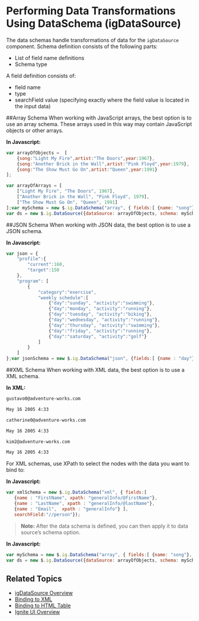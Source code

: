 ﻿<!--
|metadata|
{
    "fileName": "igdatasource-using-dataschema",
    "controlName": "igDataSource",
    "tags": ["Data Binding","Sample Data Source"]
}
|metadata|
-->

# Performing Data Transformations Using DataSchema (igDataSource)

The data schemas handle transformations of data for the `igDataSource` component. Schema definition consists of the following parts:

-   List of field name definitions
-   Schema type

A field definition consists of:

-   field name
-   type
-   searchField value (specifying exactly where the field value is located in the input data)

##Array Schema
 When working with JavaScript arrays, the best option is to use an array schema. These arrays used in this way may contain JavaScript objects or other arrays.

**In Javascript:**

```js
var arrayOfObjects =  [
    {song:"Light My Fire",artist:"The Doors",year:1967},
    {song:"Another Brick in the Wall",artist:"Pink Floyd",year:1979},
    {song:"The Show Must Go On",artist:"Queen",year:1991}
];

var arrayOfArrays = [
    ["Light My Fire", "The Doors", 1967],
    ["Another Brick in the Wall", "Pink Floyd", 1979],
    ["The Show Must Go On", "Queen", 1991]
];var mySchema = new $.ig.DataSchema("array", { fields:[ {name: "song"}, {name: "artist"}, {name: "year"} ]}); 
var ds = new $.ig.DataSource({dataSource: arrayOfObjects, schema: mySchema}).dataBind();
```



##JSON Schema 
When working with JSON data, the best option is to use a JSON schema.

**In Javascript:**

```js
var json = {
    "profile":{
        "current":160,
        "target":150
    },
    "program": [
        {
            "category":"exercise",
            "weekly schedule":[
                {"day":"sunday", "activity":"swimming"},
                {"day":"monday", "activity":"running"},
                {"day":"tuesday", "activity":"biking"},
                {"day":"wednesday", "activity":"running"},
                {"day":"thursday", "activity":"swimming"},
                {"day":"friday", "activity":"running"},
                {"day":"saturday", "activity":"golf"}
            ]
        }
    ]
};var jsonSchema = new $.ig.DataSchema("json", {fields:[ {name : "day"}, {name : "activity"} ], searchField:"program[0]['weekly schedule']"});var ds = new $.ig.DataSource({ dataSource: json, schema: jsonSchema }).dataBind();
```



##XML Schema
When working with XML data, the best option is to use a XML schema.

**In XML:**
```xml
gustavo0@adventure-works.com

May 16 2005 4:33

catherine0@adventure-works.com

May 16 2005 4:33

kim2@adventure-works.com

May 16 2005 4:33
```
For XML schemas, use XPath to select the nodes with the data you want to bind to:

**In Javascript:**

 ```js
 var xmlSchema = new $.ig.DataSchema("xml", { fields:[ 
    {name : "FirstName", xpath: "generalInfo/@firstName"},
    {name : "LastName", xpath : "generalInfo/@lastName"}, 
    {name : "Email",  xpath : "generalInfo"} ], 
    searchField:"//person"}); 
 ```



>**Note:** After the data schema is defined, you can then apply it to data source’s schema option.

**In Javascript:**

```js
var mySchema = new $.ig.DataSchema("array", { fields:[ {name: "song"}, {name: "artist"}, {name: "year"} ]}); 
var ds = new $.ig.DataSource({dataSource: arrayOfObjects, schema: mySchema}).dataBind();
```

## Related Topics
-   [igDataSource Overview](igDataSource-igDataSource-Overview.html)
-   [Binding to XML](igDataSource-Binding-to-XML.html)
-   [Binding to HTML Table](igDataSource-Binding-to-HTML-Table-Data.html)
-   [Ignite UI Overview](NetAdvantage-for-jQuery-Overview.html)

 

 


